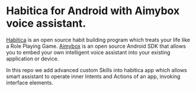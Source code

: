 # Habitica for Android with Aimybox voice assistant.

[Habitica](https://habitica.com) is an open source habit building program which treats your life like a Role Playing Game.
[Aimybox](aimybox.com) is an open source Android SDK that allows you to embed your own intelligent voice assistant into your existing application or device.

In this repo we add advanced custom Skills into habitica app which allows smart assistant to operate inner Intents and Actions of an app, invoking interface elements.